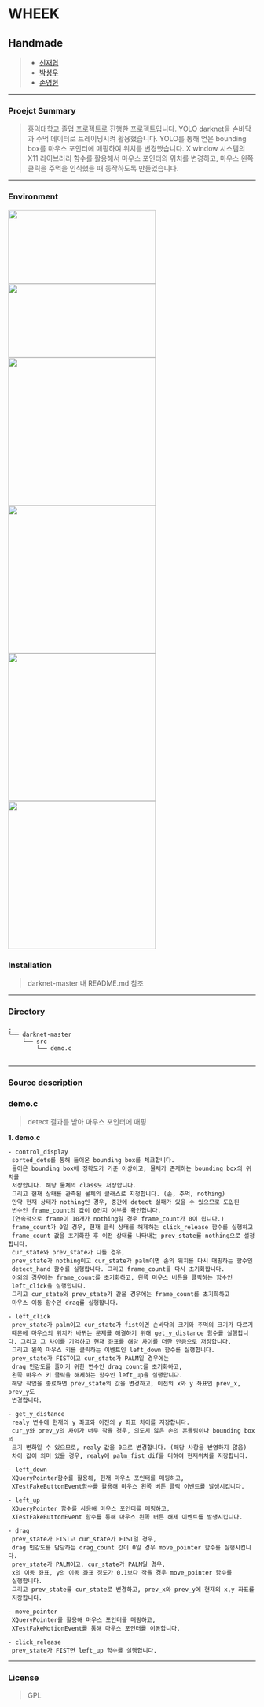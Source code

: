 # WHEEK

## Handmade

> - [신재협](https://github.com/shin0343)
> - [박성우](https://github.com/koco0371)
> - [손영현](https://github.com/sonyyhh)

***
### Proejct Summary

> 홍익대학교 졸업 프로젝트로 진행한 프로젝트입니다. YOLO darknet을 손바닥과 주먹 데이터로 트레이닝시켜 활용했습니다. YOLO를 통해 얻은 bounding box를 마우스 포인터에 매핑하여 위치를 변경했습니다. X window 시스템의 X11 라이브러리 함수를 활용해서 마우스 포인터의 위치를 변경하고, 마우스 왼쪽 클릭을 주먹을 인식했을 때 동작하도록 만들었습니다.
***
### Environment

<img src="https://upload.wikimedia.org/wikipedia/commons/1/18/ISO_C%2B%2B_Logo.svg" width=300 height=150>
<img src="https://miro.medium.com/max/3200/1*S8Il5ethl3YFh0M9XKVz-A.png" width=300 height=150>
<img src="https://t1.daumcdn.net/cfile/tistory/9923B0495D66434618" width=300>
<img src="https://i2.wp.com/wp.laravel-news.com/wp-content/uploads/2016/12/laravel-valet-ubuntu.png?resize=2200%2C1125" width=300>
<img src="https://media.vlpt.us/images/swhybein/post/2e77281f-8562-4990-abba-e942bc416308/python.png" width=300>
<img src="https://pjreddie.com/media/image/yologo_2.png" width=300>


### Installation

> darknet-master 내 README.md 참조
***
### Directory

```
.
└── darknet-master
    └── src
        └── demo.c
    
```
***
### Source description

### demo.c

> detect 결과를 받아 마우스 포인터에 매핑

**1. demo.c**

```
- control_display
 sorted_dets를 통해 들어온 bounding box를 체크합니다.
 들어온 bounding box에 정확도가 기준 이상이고, 물체가 존재하는 bounding box의 위치를 
 저장합니다. 해당 물체의 class도 저장합니다.
 그리고 현재 상태를 관측된 물체의 클래스로 지정합니다. (손, 주먹, nothing)
 만약 현재 상태가 nothing인 경우, 중간에 detect 실패가 있을 수 있으므로 도입된
 변수인 frame_count의 값이 0인지 여부를 확인합니다. 
 (연속적으로 frame이 10개가 nothing일 경우 frame_count가 0이 됩니다.)
 frame_count가 0일 경우, 현재 클릭 상태를 해제하는 click_release 함수를 실행하고
 frame_count 값을 초기화한 후 이전 상태를 나타내는 prev_state를 nothing으로 설정합니다.
 cur_state와 prev_state가 다를 경우,
 prev_state가 nothing이고 cur_state가 palm이면 손의 위치를 다시 매핑하는 함수인
 detect_hand 함수를 실행합니다. 그리고 frame_count를 다시 초기화합니다.
 이외의 경우에는 frame_count를 초기화하고, 왼쪽 마우스 버튼을 클릭하는 함수인 
 left_click을 실행합니다.
 그리고 cur_state와 prev_state가 같을 경우에는 frame_count를 초기화하고
 마우스 이동 함수인 drag를 실행합니다.

- left_click
 prev_state가 palm이고 cur_state가 fist이면 손바닥의 크기와 주먹의 크기가 다르기
 때문에 마우스의 위치가 바뀌는 문제를 해결하기 위해 get_y_distance 함수를 실행합니다. 그리고 그 차이를 기억하고 현재 좌표를 해당 차이를 더한 만큼으로 저장합니다.
 그리고 왼쪽 마우스 키를 클릭하는 이벤트인 left_down 함수를 실행합니다.
 prev_state가 FIST이고 cur_state가 PALM일 경우에는
 drag 민감도를 줄이기 위한 변수인 drag_count를 초기화하고,
 왼쪽 마우스 키 클릭을 해제하는 함수인 left_up을 실행합니다.
 해당 작업을 종료하면 prev_state의 값을 변경하고, 이전의 x와 y 좌표인 prev_x, prev_y도
 변경합니다.

- get_y_distance
 realy 변수에 현재의 y 좌표와 이전의 y 좌표 차이를 저장합니다.
 cur_y와 prev_y의 차이가 너무 작을 경우, 의도치 않은 손의 흔들림이나 bounding box의
 크기 변화일 수 있으므로, realy 값을 0으로 변경합니다. (해당 사항을 반영하지 않음)
 차이 값이 의미 있을 경우, realy에 palm_fist_dif를 더하여 현재위치를 저장합니다.

- left_down
 XQueryPointer함수를 활용해, 현재 마우스 포인터를 매핑하고,
 XTestFakeButtonEvent함수를 활용해 마우스 왼쪽 버튼 클릭 이벤트를 발생시킵니다.

- left_up
 XQueryPointer 함수를 사용해 마우스 포인터를 매핑하고,
 XTestFakeButtonEvent 함수를 통해 마우스 왼쪽 버튼 해제 이벤트를 발생시킵니다.

- drag
 prev_state가 FIST고 cur_state가 FIST일 경우,
 drag 민감도를 담당하는 drag_count 값이 0일 경우 move_pointer 함수를 실행시킵니다.
 prev_state가 PALM이고, cur_state가 PALM일 경우,
 x의 이동 좌표, y의 이동 좌표 정도가 0.1보다 작을 경우 move_pointer 함수를
 실행합니다.
 그리고 prev_state를 cur_state로 변경하고, prev_x와 prev_y에 현재의 x,y 좌표를
 저장합니다.

- move_pointer
 XQueryPointer를 활용해 마우스 포인터를 매핑하고,
 XTestFakeMotionEvent를 통해 마우스 포인터를 이동합니다.    

- click_release
 prev_state가 FIST면 left_up 함수를 실행합니다.
```

***
### License

> GPL
